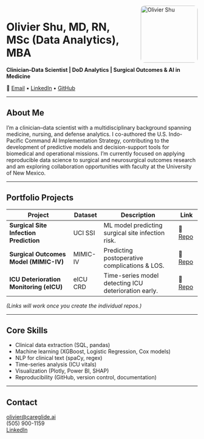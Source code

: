 <img src="assets/headshot.jpg" alt="Olivier Shu" width="150" style="float:right; margin-left:20px; border-radius:10px">

# Olivier Shu, MD, RN, MSc (Data Analytics), MBA  
**Clinician–Data Scientist | DoD Analytics | Surgical Outcomes & AI in Medicine**

📧 [Email](mailto:olivier@careglide.ai) • [LinkedIn](https://www.linkedin.com/in/olivier-shu/) • [GitHub](https://github.com/oliviershu)

---

## About Me  
I’m a clinician–data scientist with a multidisciplinary background spanning medicine, nursing, and defense analytics.
I co-authored the U.S. Indo-Pacific Command AI Implementation Strategy, contributing to the development of predictive models and decision-support tools for biomedical and operational missions.
I’m currently focused on applying reproducible data science to surgical and neurosurgical outcomes research and am exploring collaboration opportunities with faculty at the University of New Mexico.

---

## Portfolio Projects  
| Project | Dataset | Description | Link |
|----------|----------|--------------|------|
| **Surgical Site Infection Prediction** | UCI SSI | ML model predicting surgical site infection risk. | 🔗 [Repo](https://github.com/oliviershu/surgical-data-analytics-portfolio/tree/main/01_surgical_site_infectio) |
| **Surgical Outcomes Model (MIMIC-IV)** | MIMIC-IV | Predicting postoperative complications & LOS. | 🔗 [Repo](#) |
| **ICU Deterioration Monitoring (eICU)** | eICU CRD | Time-series model detecting ICU deterioration early. | 🔗 [Repo](#) |

*(Links will work once you create the individual repos.)*

---

## Core Skills  
- Clinical data extraction (SQL, pandas)  
- Machine learning (XGBoost, Logistic Regression, Cox models)  
- NLP for clinical text (spaCy, regex)  
- Time-series analysis (ICU vitals)  
- Visualization (Plotly, Power BI, SHAP)  
- Reproducibility (GitHub, version control, documentation)

---

##  Contact  
 olivier@careglide.ai  
 (505) 900-1159  
 [LinkedIn](https://www.linkedin.com/in/olivier-shu/
) 
